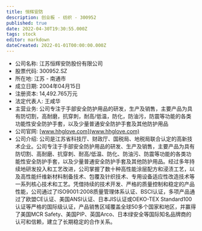 ```yaml
---
title: 恒辉安防
description: 创业板 - 纺织 - 300952
published: true
date: 2022-04-30T19:30:55.000Z
tags: stock
editor: markdown
dateCreated: 2022-01-01T00:00:00.000Z
---
```


- 公司名称: 江苏恒辉安防股份有限公司
- 股票代码: 300952.SZ
- 所在地: 江苏 - 南通市
- 成立日期: 2004年04月15日
- 注册资本: 14,492.765万元
- 法定代表人: 王咸华
- 主营业务: 公司专注于手部安全防护用品的研发，生产及销售，主要产品为具有防切割，高耐磨，抗穿刺，耐高/低温，防化，防油污，防震等功能的各类功能性安全防护手套，以及少量普通安全防护手套及其他防护用品
- 公司官网: [www.hhglove.com](www.hhglove.com)
- 公司介绍: 公司是江苏省科技厅、财政厅、国税局、地税局联合认定的高新技术企业。公司专注于手部安全防护用品的研发、生产及销售，主要产品为具有防切割、高耐磨、抗穿刺、耐高/低温、防化、防油污、防震等功能的各类功能性安全防护手套，以及少量普通安全防护手套及其他防护用品。经过多年持续地研发投入和工艺改进，公司掌握了数十种高性能涂层配方和浸渍工艺，以及高性能纤维新材料制备技术、包覆及针织技术、专用设备适应性改造技术等一系列核心技术和工艺。凭借持续的技术开发、严格的质量控制和稳定的产品性能，公司通过了ISO9001:2008质量管理体系认证、BSCI认证，多项产品通过了欧盟CE认证、美国ANSI认证、日本JIS认证或OEKO-TEX Standard100认证等严格的国际级认证，产品销售区域覆盖全球50多个国家和地区，并赢得了美国MCR Safety、美国PIP、英国Arco、日本绿安全等国际知名品牌商的认可和信赖，建立了长期稳定的合作关系。


